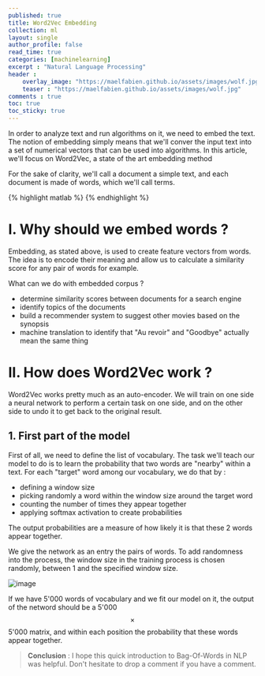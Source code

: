 ```yaml
---
published: true
title: Word2Vec Embedding
collection: ml
layout: single
author_profile: false
read_time: true
categories: [machinelearning]
excerpt : "Natural Language Processing"
header :
    overlay_image: "https://maelfabien.github.io/assets/images/wolf.jpg"
    teaser : "https://maelfabien.github.io/assets/images/wolf.jpg"
comments : true
toc: true
toc_sticky: true
---
```


In order to analyze text and run algorithms on it, we need to embed the text. The notion of embedding simply means that we'll conver the input text into a set of numerical vectors that can be used into algorithms. In this article, we'll focus on Word2Vec, a state of the art embedding method

For the sake of clarity, we'll call a document a simple text, and each document is made of words, which we'll call terms.

<script type="text/javascript" async
    src="https://cdn.mathjax.org/mathjax/latest/MathJax.js?config=TeX-MML-AM_CHTML">
</script>

{% highlight matlab %}
{% endhighlight %}

# I. Why should we embed words ?

Embedding, as stated above, is used to create feature vectors from words. The idea is to encode their meaning and allow us to calculate a similarity score for any pair of words for example.

What can we do with embedded corpus ?
- determine similarity scores between documents for a search engine
- identify topics of the documents
- build a recommender system to suggest other movies based on the synopsis
- machine translation to identify that "Au revoir" and "Goodbye" actually mean the same thing

# II. How does Word2Vec work ?

Word2Vec works pretty much as an auto-encoder. We will train on one side a neural network to perform a certain task on one side, and on the other side to undo it to get back to the original result.

## 1. First part of the model

First of all, we need to define the list of vocabulary. The task we'll teach our model to do is to learn the probability that two words are "nearby" within a text. For each "target" word among our vocabulary, we do that by :
- defining a window size
- picking randomly a word within the window size around the target word
- counting the number of times they appear together
- applying softmax activation to create probabilities

The output probabilities are a measure of how likely it is that these 2 words appear together.

We give the network as an entry the pairs of words. To add randomness into the process, the window size in the training process is chosen randomly, between 1 and the specified window size.

![image](https://maelfabien.github.io/assets/images/nlp_3.png)

If we have 5'000 words of vocabulary and we fit our model on it, the output of the netword should be a 5'000 $$ \times $$ 5'000 matrix, and within each position the probability that these words appear together.



> **Conclusion** : I hope this quick introduction to Bag-Of-Words in NLP was helpful. Don't hesitate to drop a comment if you have a comment.
